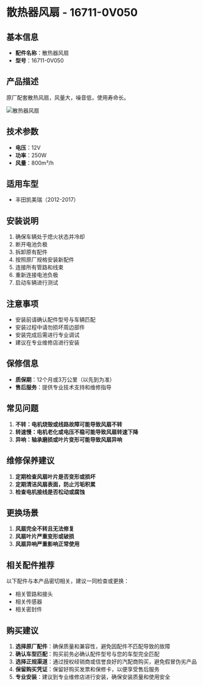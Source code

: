 # 散热器风扇 - 16711-0V050

## 基本信息

- **配件名称**：散热器风扇
- **型号**：16711-0V050

## 产品描述

原厂配套散热风扇，风量大，噪音低，使用寿命长。


![散热器风扇](/image/car-parts/16711-0V050.jpg)

## 技术参数

- **电压**：12V
- **功率**：250W
- **风量**：800m³/h

## 适用车型

- 丰田凯美瑞（2012-2017）

## 安装说明

1. 确保车辆处于熄火状态并冷却
2. 断开电池负极
3. 拆卸原有配件
4. 按照原厂规格安装新配件
5. 连接所有管路和线束
6. 重新连接电池负极
7. 启动车辆进行测试

## 注意事项

- 安装前请确认配件型号与车辆匹配
- 安装过程中请勿损坏周边部件
- 安装完成后需进行专业调试
- 建议在专业维修店进行安装

## 保修信息

- **质保期**：12个月或3万公里（以先到为准）
- **售后服务**：提供专业技术支持和维修指导

## 常见问题

1. **不转：电机烧毁或线路故障可能导致风扇不转**
2. **转速慢：电机老化或电压不稳可能导致风扇转速下降**
3. **异响：轴承磨损或叶片变形可能导致风扇异响**

## 维修保养建议

1. **定期检查风扇叶片是否变形或损坏**
2. **定期清洁风扇表面，防止污垢积累**
3. **检查电机接线是否松动或腐蚀**

## 更换场景

1. **风扇完全不转且无法修复**
2. **风扇叶片严重变形或破损**
3. **风扇异响严重影响正常使用**

## 相关配件推荐

以下配件与本产品密切相关，建议一同检查或更换：

- 相关管路和接头
- 相关传感器
- 相关密封件

## 购买建议

1. **选择原厂配件**：确保质量和兼容性，避免因配件不匹配导致的故障
2. **确认车型匹配**：购买前务必确认配件型号与您的车型完全匹配
3. **选择正规渠道**：通过授权经销商或信誉良好的汽配商购买，避免假冒伪劣产品
4. **保留购买凭证**：保留好购买发票和保修卡，以便享受售后服务
5. **专业安装**：建议到专业维修店进行安装，确保安装质量和使用安全
